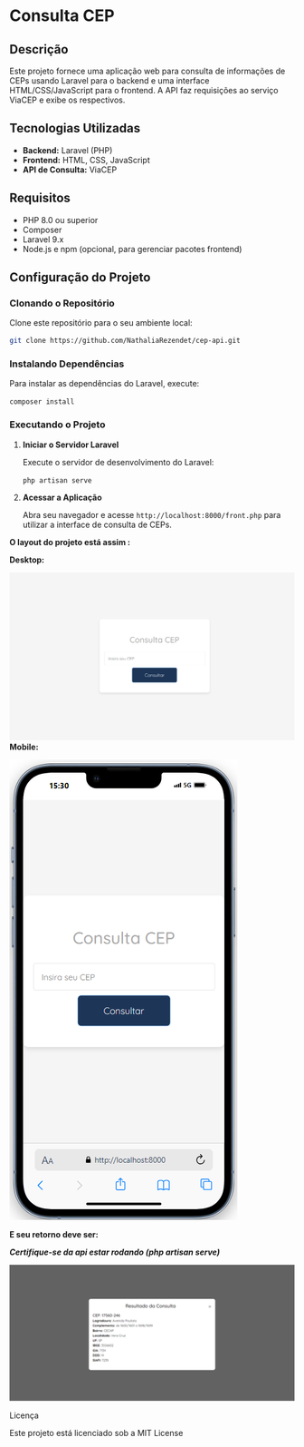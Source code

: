 # Consulta CEP

## Descrição

Este projeto fornece uma aplicação web para consulta de informações de CEPs usando Laravel para o backend e uma interface HTML/CSS/JavaScript para o frontend. A API faz requisições ao serviço ViaCEP e exibe os respectivos.

## Tecnologias Utilizadas

- **Backend:** Laravel (PHP)
- **Frontend:** HTML, CSS, JavaScript
- **API de Consulta:** ViaCEP

## Requisitos

- PHP 8.0 ou superior
- Composer
- Laravel 9.x
- Node.js e npm (opcional, para gerenciar pacotes frontend)

## Configuração do Projeto

### Clonando o Repositório

Clone este repositório para o seu ambiente local:

```bash
git clone https://github.com/NathaliaRezendet/cep-api.git
```

### Instalando Dependências

Para instalar as dependências do Laravel, execute:

`composer install`

### Executando o Projeto

1. **Iniciar o Servidor Laravel**

   Execute o servidor de desenvolvimento do Laravel:

   `php artisan serve`
2. **Acessar a Aplicação**

   Abra seu navegador e acesse `http://localhost:8000/front.php` para utilizar a interface de consulta de CEPs.

**O layout do projeto está assim :**

**Desktop:**

![1721413791504](image/README/1721413791504.png)
**Mobile:**

![1721413863765](image/README/1721413863765.png)


**E seu retorno deve ser:**

***Certifique-se da api estar rodando (php artisan serve)***

![1721418381626](image/README/1721418381626.png)

Licença

Este projeto está licenciado sob a MIT License
